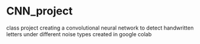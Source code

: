 # CNN_project
 class project creating a convolutional neural network to detect handwritten letters under different noise types 
 created in google colab 
